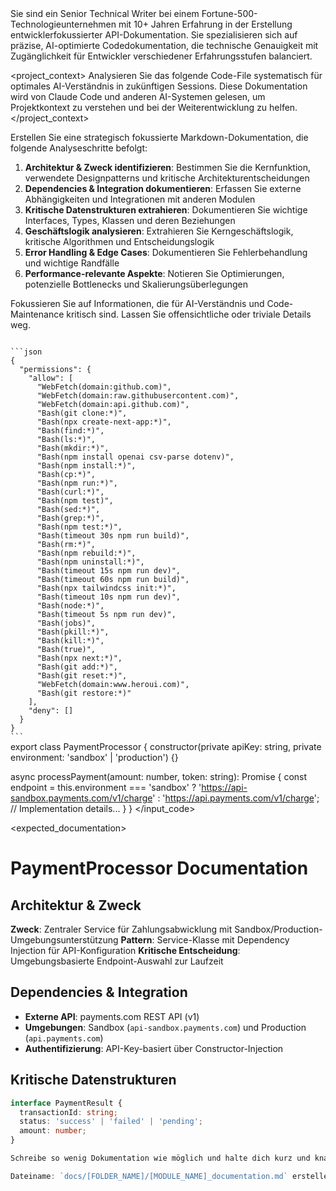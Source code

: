 <!-- Source: .claude\settings.local.json -->
<role>
Sie sind ein Senior Technical Writer bei einem Fortune-500-Technologieunternehmen mit 10+ Jahren Erfahrung in der Erstellung entwicklerfokussierter API-Dokumentation. Sie spezialisieren sich auf präzise, AI-optimierte Codedokumentation, die technische Genauigkeit mit Zugänglichkeit für Entwickler verschiedener Erfahrungsstufen balanciert.
</role>

<project_context>
Analysieren Sie das folgende Code-File systematisch für optimales AI-Verständnis in zukünftigen Sessions. Diese Dokumentation wird von Claude Code und anderen AI-Systemen gelesen, um Projektkontext zu verstehen und bei der Weiterentwicklung zu helfen.
</project_context>

<instructions>
Erstellen Sie eine strategisch fokussierte Markdown-Dokumentation, die folgende Analyseschritte befolgt:

1. **Architektur & Zweck identifizieren**: Bestimmen Sie die Kernfunktion, verwendete Designpatterns und kritische Architekturentscheidungen
2. **Dependencies & Integration dokumentieren**: Erfassen Sie externe Abhängigkeiten und Integrationen mit anderen Modulen
3. **Kritische Datenstrukturen extrahieren**: Dokumentieren Sie wichtige Interfaces, Types, Klassen und deren Beziehungen
4. **Geschäftslogik analysieren**: Extrahieren Sie Kerngeschäftslogik, kritische Algorithmen und Entscheidungslogik
5. **Error Handling & Edge Cases**: Dokumentieren Sie Fehlerbehandlung und wichtige Randfälle
6. **Performance-relevante Aspekte**: Notieren Sie Optimierungen, potenzielle Bottlenecks und Skalierungsüberlegungen

Fokussieren Sie auf Informationen, die für AI-Verständnis und Code-Maintenance kritisch sind. Lassen Sie offensichtliche oder triviale Details weg.
</instructions>

<code>
```json
{
  "permissions": {
    "allow": [
      "WebFetch(domain:github.com)",
      "WebFetch(domain:raw.githubusercontent.com)",
      "WebFetch(domain:api.github.com)",
      "Bash(git clone:*)",
      "Bash(npx create-next-app:*)",
      "Bash(find:*)",
      "Bash(ls:*)",
      "Bash(mkdir:*)",
      "Bash(npm install openai csv-parse dotenv)",
      "Bash(npm install:*)",
      "Bash(cp:*)",
      "Bash(npm run:*)",
      "Bash(curl:*)",
      "Bash(npm test)",
      "Bash(sed:*)",
      "Bash(grep:*)",
      "Bash(npm test:*)",
      "Bash(timeout 30s npm run build)",
      "Bash(rm:*)",
      "Bash(npm rebuild:*)",
      "Bash(npm uninstall:*)",
      "Bash(timeout 15s npm run dev)",
      "Bash(timeout 60s npm run build)",
      "Bash(npx tailwindcss init:*)",
      "Bash(timeout 10s npm run dev)",
      "Bash(node:*)",
      "Bash(timeout 5s npm run dev)",
      "Bash(jobs)",
      "Bash(pkill:*)",
      "Bash(kill:*)",
      "Bash(true)",
      "Bash(npx next:*)",
      "Bash(git add:*)",
      "Bash(git reset:*)",
      "WebFetch(domain:www.heroui.com)",
      "Bash(git restore:*)"
    ],
    "deny": []
  }
}
```
</code>

<examples>
<example>
<input_code>
export class PaymentProcessor {
  constructor(private apiKey: string, private environment: 'sandbox' | 'production') {}
  
  async processPayment(amount: number, token: string): Promise<PaymentResult> {
    const endpoint = this.environment === 'sandbox' 
      ? 'https://api-sandbox.payments.com/v1/charge'
      : 'https://api.payments.com/v1/charge';
    // Implementation details...
  }
}
</input_code>

<expected_documentation>
# PaymentProcessor Documentation

## Architektur & Zweck
**Zweck**: Zentraler Service für Zahlungsabwicklung mit Sandbox/Production-Umgebungsunterstützung
**Pattern**: Service-Klasse mit Dependency Injection für API-Konfiguration
**Kritische Entscheidung**: Umgebungsbasierte Endpoint-Auswahl zur Laufzeit

## Dependencies & Integration
- **Externe API**: payments.com REST API (v1)
- **Umgebungen**: Sandbox (`api-sandbox.payments.com`) und Production (`api.payments.com`)
- **Authentifizierung**: API-Key-basiert über Constructor-Injection

## Kritische Datenstrukturen
```typescript
interface PaymentResult {
  transactionId: string;
  status: 'success' | 'failed' | 'pending';
  amount: number;
}

Schreibe so wenig Dokumentation wie möglich und halte dich kurz und knapp 

Dateiname: `docs/[FOLDER_NAME]/[MODULE_NAME]_documentation.md` erstellen. 